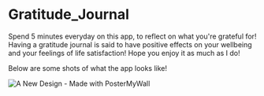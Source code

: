 # Gratitude_Journal
Spend 5 minutes everyday on this app, to reflect on what you're grateful for! 
Having a gratitude journal is said to have positive effects on your wellbeing and your feelings of life satisfaction! 
Hope you enjoy it as much as I do!

Below are some shots of what the app looks like!

![A New Design - Made with PosterMyWall](https://user-images.githubusercontent.com/71047481/99450482-d5d89300-28ee-11eb-8910-2011c7e3f8c3.png)


